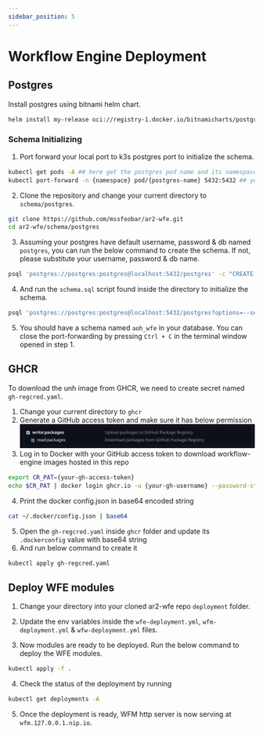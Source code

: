 ```yaml
---
sidebar_position: 5
---
```

# Workflow Engine Deployment

## Postgres

Install postgres using bitnami helm chart.
```bash
helm install my-release oci://registry-1.docker.io/bitnamicharts/postgresql
```

### Schema Initializing

1. Port forward your local port to k3s postgres port to initialize the schema.
```bash
kubectl get pods -A ## here get the postgres pod name and its namespace
kubectl port-forward -n {namespace} pod/{postgres-name} 5432:5432 ## you need to leave the terminal open
```

2. Clone the repository and change your current directory to `schema/postgres`.
```bash
git clone https://github.com/mssfoobar/ar2-wfe.git
cd ar2-wfe/schema/postgres
```

3. Assuming your postgres have default username, password & db named `postgres`, you can run the below command to
   create the schema. If not, please substitute your username, password & db name.
```bash
psql 'postgres://postgres:postgres@localhost:5432/postgres' -c "CREATE SCHEMA aoh_wfe"
```

4. And run the `schema.sql` script found inside the directory to initialize the schema.
```bash
psql 'postgres://postgres:postgres@localhost:5432/postgres?options=--search_path%3daoh_wfe' -f schema.sql
```

5. You should have a schema named `aoh_wfe` in your database. You can close the port-forwarding by pressing `Ctrl + C`
   in the terminal window opened in step 1.

## GHCR

To download the unh image from GHCR, we need to create secret named `gh-regcred.yaml`.

1. Change your current directory to `ghcr`
2. Generate a GitHub access token and make sure it has below permission
   ![ghcr](./ghcr.png)
3. Log in to Docker with your GitHub access token to download workflow-engine images hosted in this repo
```bash
export CR_PAT={your-gh-access-token}
echo $CR_PAT | docker login ghcr.io -u {your-gh-username} --password-stdin
```
4. Print the docker config.json in base64 encoded string
```bash
cat ~/.docker/config.json | base64
```
5. Open the `gh-regcred.yaml` inside `ghcr` folder and update its `.dockerconfig` value with base64 string
6. And run below command to create it
```bash
kubectl apply gh-regcred.yaml
```

## Deploy WFE modules

1. Change your directory into your cloned ar2-wfe repo `deployment` folder.

2. Update the env variables inside the `wfe-deployment.yml`, `wfm-deployment.yml` & `wfw-deployment.yml` files.

3. Now modules are ready to be deployed. Run the below command to deploy the WFE modules.

```bash
kubectl apply -f .
```

4. Check the status of the deployment by running

```bash
kubectl get deployments -A
```

5. Once the deployment is ready, WFM http server is now serving at `wfm.127.0.0.1.nip.io`.
